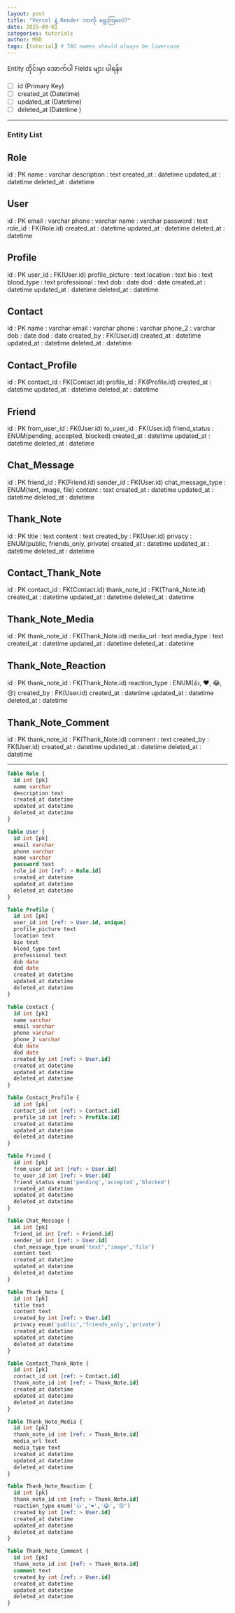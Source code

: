 ```yaml
---
layout: post
title: "Vercel နဲ့ Render ဘာကို ရွေးကြမလဲ?"
date: 2025-09-01
categories: tutorials
author: MSD
tags: [tutorial] # TAG names should always be lowercase
---
```


Entity တိုင်းမှာ အောက်ပါ Fields များ ပါရန်။


- [ ] id (Primary Key)
- [ ] created_at (Datetime)
- [ ] updated_at (Datetime)
- [ ] deleted_at (Datetime )
- ---

### Entity List

Role
----
id : PK
name : varchar
description : text
created_at : datetime
updated_at : datetime
deleted_at : datetime


User
----
id : PK
email : varchar
phone : varchar
name : varchar
password : text
role_id : FK(Role.id)
created_at : datetime
updated_at : datetime
deleted_at : datetime


Profile
-------
id : PK
user_id : FK(User.id)
profile_picture : text
location : text
bio : text
blood_type : text
professional : text
dob : date
dod : date
created_at : datetime
updated_at : datetime
deleted_at : datetime


Contact
-------
id : PK
name : varchar
email : varchar
phone : varchar
phone_2 : varchar
dob : date
dod : date
created_by : FK(User.id)
created_at : datetime
updated_at : datetime
deleted_at : datetime


Contact_Profile
---------------
id : PK
contact_id : FK(Contact.id)
profile_id : FK(Profile.id)
created_at : datetime
updated_at : datetime
deleted_at : datetime


Friend
------
id : PK
from_user_id : FK(User.id)
to_user_id : FK(User.id)
friend_status : ENUM(pending, accepted, blocked)
created_at : datetime
updated_at : datetime
deleted_at : datetime


Chat_Message
------------
id : PK
friend_id : FK(Friend.id)
sender_id : FK(User.id)
chat_message_type : ENUM(text, image, file)
content : text
created_at : datetime
updated_at : datetime
deleted_at : datetime


Thank_Note
----------
id : PK
title : text
content : text
created_by : FK(User.id)
privacy : ENUM(public, friends_only, private)
created_at : datetime
updated_at : datetime
deleted_at : datetime


Contact_Thank_Note
------------------
id : PK
contact_id : FK(Contact.id)
thank_note_id : FK(Thank_Note.id)
created_at : datetime
updated_at : datetime
deleted_at : datetime


Thank_Note_Media
----------------
id : PK
thank_note_id : FK(Thank_Note.id)
media_url : text
media_type : text
created_at : datetime
updated_at : datetime
deleted_at : datetime


Thank_Note_Reaction
-------------------
id : PK
thank_note_id : FK(Thank_Note.id)
reaction_type : ENUM(👍, ❤️, 😂, 😢)
created_by : FK(User.id)
created_at : datetime
updated_at : datetime
deleted_at : datetime


Thank_Note_Comment
------------------
id : PK
thank_note_id : FK(Thank_Note.id)
comment : text
created_by : FK(User.id)
created_at : datetime
updated_at : datetime
deleted_at : datetime


----

```sql
Table Role {
  id int [pk]
  name varchar
  description text
  created_at datetime
  updated_at datetime
  deleted_at datetime
}

Table User {
  id int [pk]
  email varchar
  phone varchar
  name varchar
  password text
  role_id int [ref: > Role.id]
  created_at datetime
  updated_at datetime
  deleted_at datetime
}

Table Profile {
  id int [pk]
  user_id int [ref: > User.id, unique]
  profile_picture text
  location text
  bio text
  blood_type text
  professional text
  dob date
  dod date
  created_at datetime
  updated_at datetime
  deleted_at datetime
}

Table Contact {
  id int [pk]
  name varchar
  email varchar
  phone varchar
  phone_2 varchar
  dob date
  dod date
  created_by int [ref: > User.id]
  created_at datetime
  updated_at datetime
  deleted_at datetime
}

Table Contact_Profile {
  id int [pk]
  contact_id int [ref: > Contact.id]
  profile_id int [ref: > Profile.id]
  created_at datetime
  updated_at datetime
  deleted_at datetime
}

Table Friend {
  id int [pk]
  from_user_id int [ref: > User.id]
  to_user_id int [ref: > User.id]
  friend_status enum('pending','accepted','blocked')
  created_at datetime
  updated_at datetime
  deleted_at datetime
}

Table Chat_Message {
  id int [pk]
  friend_id int [ref: > Friend.id]
  sender_id int [ref: > User.id]
  chat_message_type enum('text','image','file')
  content text
  created_at datetime
  updated_at datetime
  deleted_at datetime
}

Table Thank_Note {
  id int [pk]
  title text
  content text
  created_by int [ref: > User.id]
  privacy enum('public','friends_only','private')
  created_at datetime
  updated_at datetime
  deleted_at datetime
}

Table Contact_Thank_Note {
  id int [pk]
  contact_id int [ref: > Contact.id]
  thank_note_id int [ref: > Thank_Note.id]
  created_at datetime
  updated_at datetime
  deleted_at datetime
}

Table Thank_Note_Media {
  id int [pk]
  thank_note_id int [ref: > Thank_Note.id]
  media_url text
  media_type text
  created_at datetime
  updated_at datetime
  deleted_at datetime
}

Table Thank_Note_Reaction {
  id int [pk]
  thank_note_id int [ref: > Thank_Note.id]
  reaction_type enum('👍','❤️','😂','😢')
  created_by int [ref: > User.id]
  created_at datetime
  updated_at datetime
  deleted_at datetime
}

Table Thank_Note_Comment {
  id int [pk]
  thank_note_id int [ref: > Thank_Note.id]
  comment text
  created_by int [ref: > User.id]
  created_at datetime
  updated_at datetime
  deleted_at datetime
}

```
